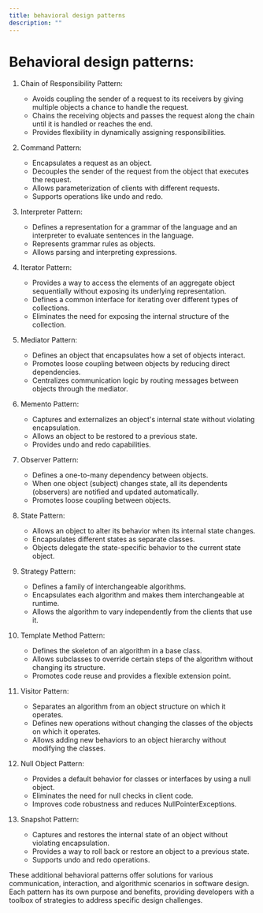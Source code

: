 ```yaml
---
title: behavioral design patterns
description: ""
---
```

# Behavioral design patterns:

1. Chain of Responsibility Pattern:
   - Avoids coupling the sender of a request to its receivers by giving multiple objects a chance to handle the request.
   - Chains the receiving objects and passes the request along the chain until it is handled or reaches the end.
   - Provides flexibility in dynamically assigning responsibilities.

2. Command Pattern:
   - Encapsulates a request as an object.
   - Decouples the sender of the request from the object that executes the request.
   - Allows parameterization of clients with different requests.
   - Supports operations like undo and redo.

3. Interpreter Pattern:
   - Defines a representation for a grammar of the language and an interpreter to evaluate sentences in the language.
   - Represents grammar rules as objects.
   - Allows parsing and interpreting expressions.

4. Iterator Pattern:
   - Provides a way to access the elements of an aggregate object sequentially without exposing its underlying representation.
   - Defines a common interface for iterating over different types of collections.
   - Eliminates the need for exposing the internal structure of the collection.

5. Mediator Pattern:
    - Defines an object that encapsulates how a set of objects interact.
    - Promotes loose coupling between objects by reducing direct dependencies.
    - Centralizes communication logic by routing messages between objects through the mediator.

6. Memento Pattern:
   - Captures and externalizes an object's internal state without violating encapsulation.
   - Allows an object to be restored to a previous state.
   - Provides undo and redo capabilities.

7. Observer Pattern:
   - Defines a one-to-many dependency between objects.
   - When one object (subject) changes state, all its dependents (observers) are notified and updated automatically.
   - Promotes loose coupling between objects.

8. State Pattern:
   - Allows an object to alter its behavior when its internal state changes.
   - Encapsulates different states as separate classes.
   - Objects delegate the state-specific behavior to the current state object.

9. Strategy Pattern:
   - Defines a family of interchangeable algorithms.
   - Encapsulates each algorithm and makes them interchangeable at runtime.
   - Allows the algorithm to vary independently from the clients that use it.

10. Template Method Pattern:
    - Defines the skeleton of an algorithm in a base class.
    - Allows subclasses to override certain steps of the algorithm without changing its structure.
    - Promotes code reuse and provides a flexible extension point.

11. Visitor Pattern:
    - Separates an algorithm from an object structure on which it operates.
    - Defines new operations without changing the classes of the objects on which it operates.
    - Allows adding new behaviors to an object hierarchy without modifying the classes.

12. Null Object Pattern:
    - Provides a default behavior for classes or interfaces by using a null object.
    - Eliminates the need for null checks in client code.
    - Improves code robustness and reduces NullPointerExceptions.

13. Snapshot Pattern:
    - Captures and restores the internal state of an object without violating encapsulation.
    - Provides a way to roll back or restore an object to a previous state.
    - Supports undo and redo operations.

These additional behavioral patterns offer solutions for various communication, interaction, and algorithmic scenarios in software design. Each pattern has its own purpose and benefits, providing developers with a toolbox of strategies to address specific design challenges.
